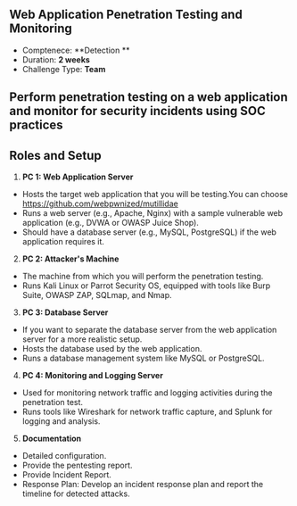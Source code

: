 ## Web Application Penetration Testing and Monitoring

- Comptenece: **Detection **</br>
- Duration: **2 weeks** </br>
- Challenge Type: **Team** 

## Perform penetration testing on a web application and monitor for security incidents using SOC practices

## Roles and Setup

1. **PC 1: Web Application Server**

- Hosts the target web application that you will be testing.You can choose https://github.com/webpwnized/mutillidae
- Runs a web server (e.g., Apache, Nginx) with a sample vulnerable web application (e.g., DVWA or OWASP Juice Shop).
- Should have a database server (e.g., MySQL, PostgreSQL) if the web application requires it.

2. **PC 2: Attacker's Machine**

- The machine from which you will perform the penetration testing.
- Runs Kali Linux or Parrot Security OS, equipped with tools like Burp Suite, OWASP ZAP, SQLmap, and Nmap.

3. **PC 3: Database Server**

- If you want to separate the database server from the web application server for a more realistic setup.
- Hosts the database used by the web application.
- Runs a database management system like MySQL or PostgreSQL.

4. **PC 4: Monitoring and Logging Server**

- Used for monitoring network traffic and logging activities during the penetration test.
- Runs tools like Wireshark for network traffic capture, and Splunk for logging and analysis.

5. **Documentation**

- Detailed configuration.
- Provide the pentesting report.
- Provide Incident Report.
- Response Plan: Develop an incident response plan and report the timeline for detected attacks.
